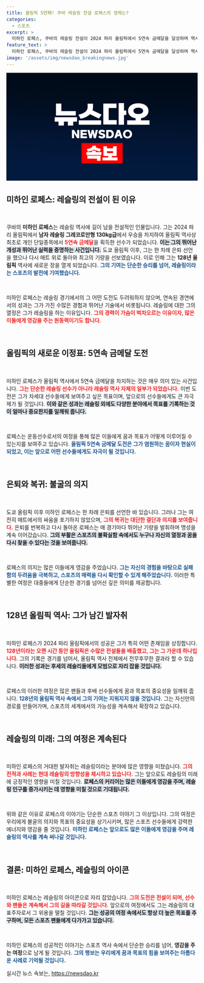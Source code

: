 ```yaml
---
title: 올림픽 5연패! 쿠바 레슬링 전설 로페스의 정체는?
categories:
  - 스포츠
excerpt: >
  미하인 로페스, 쿠바의 레슬링 전설이 2024 파리 올림픽에서 5연속 금메달을 달성하며 역사적인 기록을 세웠습니다! 128년 만의 위업, 그의 복귀 스토리가 궁금하다면 클릭하세요!
feature_text: >
  미하인 로페스, 쿠바의 레슬링 전설이 2024 파리 올림픽에서 5연속 금메달을 달성하며 역사적인 기록을 세웠습니다! 128년 만의 위업, 그의 복귀 스토리가 궁금하다면 클릭하세요!
image: '/assets/img/newsdao_breakingnews.jpg'
---
```


<p><img src="/assets/img/newsdao_breakingnews.jpg" alt="ranknews 속보" /></p>

<h2 data-ke-size="size26">미하인 로페스: 레슬링의 전설이 된 이유</h2>

<p data-ke-size="size16">&nbsp;</p>

<p>쿠바의 <strong>미하인 로페스</strong>는 레슬링 역사에 길이 남을 전설적인 인물입니다. 그는 2024 파리 올림픽에서 <strong>남자 레슬링 그레코로만형 130kg급</strong>에서 우승을 차지하여 올림픽 역사상 최초로 개인 단일종목에서 <b><span style="color: #ee2323;">5연속 금메달</span></b>을 획득한 선수가 되었습니다. <b><span style="background-color: #21538527;">이는 그의 뛰어난 개성과 뛰어난 실력을 증명하는 사건입니다.</span></b> 도쿄 올림픽 이후, 그는 한 차례 은퇴 선언을 했으나 다시 매트 위로 돌아와 최고의 기량을 선보였습니다. 이로 인해 그는 <strong>128년 올림픽</strong> 역사에 새로운 장을 열게 되었습니다. <b><span style="color: #1a5490;">그의 기여는 단순한 승리를 넘어, 레슬링이라는 스포츠의 발전에 기여했습니다.</span></b></p>

<p data-ke-size="size16">&nbsp;</p>

<p>미하인 로페스는 레슬링 경기에서의 그 어떤 도전도 두려워하지 않으며, 연속된 경연에서의 성과는 그가 가진 수많은 경험과 뛰어난 기술에서 비롯됩니다. 레슬링에 대한 그의 열정은 그가 레슬링을 하는 이유입니다. <b><span style="color: #ee2323;">그의 경력이 가슴이 벅차오르는 이유이자, 많은 이들에게 영감을 주는 원동력이기도 합니다.</span></b></p>

<p data-ke-size="size16">&nbsp;</p>

<h2 data-ke-size="size26">올림픽의 새로운 이정표: 5연속 금메달 도전</h2>

<p data-ke-size="size16">&nbsp;</p>

<p>미하인 로페스가 올림픽 역사에서 5연속 금메달을 차지하는 것은 매우 의미 있는 사건입니다. <b><span style="color: #ee2323;">그는 단순한 레슬링 선수가 아니라 레슬링 역사 자체의 일부가 되었습니다.</span></b> 이번 도전은 그가 차세대 선수들에게 보여주고 싶은 목표이며, 앞으로의 선수들에게도 큰 자극제가 될 것입니다. <b><span style="background-color: #21538527;">이와 같은 성과는 레슬링 외에도 다양한 분야에서 목표를 기록하는 것이 얼마나 중요한지를 일깨워 줍니다.</span></b></p>

<p data-ke-size="size16">&nbsp;</p>

<p>로페스는 운동선수로서의 여정을 통해 많은 이들에게 꿈과 목표가 어떻게 이루어질 수 있는지를 보여주고 있습니다. <b><span style="color: #1a5490;">올림픽 5연속 금메달 도전은 그가 염원하는 꿈이자 현실이 되었고, 이는 앞으로 어떤 선수들에게도 자극이 될 것입니다.</span></b></p>

<p data-ke-size="size16">&nbsp;</p>

<h2 data-ke-size="size26">은퇴와 복귀: 불굴의 의지</h2>

<p data-ke-size="size16">&nbsp;</p>

<p>도쿄 올림픽 이후 미하인 로페스는 한 차례 은퇴를 선언한 바 있습니다. 그러나 그는 여전히 매트에서의 싸움을 포기하지 않았으며, <b><span style="color: #ee2323;">그의 복귀는 대단한 결단과 의지를 보여줍니다.</span></b> 은퇴를 번복하고 다시 돌아온 로페스는 매 경기마다 뛰어난 기량을 발휘하며 명성을 계속 이어갔습니다. <b><span style="background-color: #21538527;">그의 부활은 스포츠의 불확실함 속에서도 누구나 자신의 열정과 꿈을 다시 찾을 수 있다는 것을 보여줍니다.</span></b></p>

<p data-ke-size="size16">&nbsp;</p>

<p>로페스의 의지는 많은 이들에게 영감을 주었습니다. <b><span style="color: #1a5490;">그는 자신의 경험을 바탕으로 실패함의 두려움을 극복하고, 스포츠의 매력을 다시 확인할 수 있게 해주었습니다.</span></b> 이러한 특별한 여정은 대중들에게 단순한 경기를 넘어선 깊은 의미를 제공합니다.</p>

<p data-ke-size="size16">&nbsp;</p>

<h2 data-ke-size="size26">128년 올림픽 역사: 그가 남긴 발자취</h2>

<p data-ke-size="size16">&nbsp;</p>

<p>미하인 로페스가 2024 파리 올림픽에서의 성공은 그가 특히 어떤 존재임을 상징합니다. <b><span style="color: #ee2323;">128년이라는 오랜 시간 동안 올림픽은 수많은 전설들을 배출했고, 그는 그 가운데 하나입니다.</span></b> 그의 기록은 경기를 넘어서, 올림픽 역사 전체에서 전무후무한 결과라 할 수 있습니다. <b><span style="background-color: #21538527;">이러한 성과는 후세의 레슬리들에게 모범으로 자리 잡을 것입니다.</span></b></p>

<p data-ke-size="size16">&nbsp;</p>

<p>로페스의 이러한 여정은 많은 팬들과 후배 선수들에게 꿈과 목표의 중요성을 일깨워 줍니다. <b><span style="color: #1a5490;">128년의 올림픽 역사 속에서 그의 기여는 지워지지 않을 것입니다.</span></b> 그는 자신만의 경로를 만들어가며, 스포츠의 세계에서의 가능성을 계속해서 확장하고 있습니다.</p>

<p data-ke-size="size16">&nbsp;</p>

<h2 data-ke-size="size26">레슬링의 미래: 그의 여정은 계속된다</h2>

<p data-ke-size="size16">&nbsp;</p>

<p>미하인 로페스의 거대한 발자취는 레슬링이라는 분야에 많은 영향을 미쳤습니다. <b><span style="color: #ee2323;">그의 전적과 사례는 현대 레슬링의 방향성을 제시하고 있습니다.</span></b> 그는 앞으로도 레슬링의 미래에 긍정적인 영향을 미칠 것입니다. <b><span style="background-color: #21538527;">로페스의 커리어는 많은 이들에게 영감을 주며, 레슬링 인구를 증가시키는 데 영향을 미칠 것으로 기대됩니다.</span></b></p>

<p data-ke-size="size16">&nbsp;</p>

<p>위와 같은 이유로 로페스의 이야기는 단순한 스포츠 이야기 그 이상입니다. 그의 여정은 우리에게 불굴의 의지와 목표의 중요성을 상기시키며, 많은 스포츠 선수들에게 강력한 에너지와 영감을 줄 것입니다. <b><span style="color: #1a5490;">미하인 로페스는 앞으로도 많은 이들에게 영감을 주며 레슬링의 역사를 계속 써나갈 것입니다.</span></b></p>

<p data-ke-size="size16">&nbsp;</p>

<h2 data-ke-size="size26">결론: 미하인 로페스, 레슬링의 아이콘</h2>

<p data-ke-size="size16">&nbsp;</p>

<p>미하인 로페스는 레슬링의 아이콘으로 자리 잡았습니다. <b><span style="color: #ee2323;">그의 도전은 전설이 되며, 선수와 팬들은 계속해서 그의 길을 따라갈 것입니다.</span></b> 앞으로의 여정에서도 그는 레슬링의 대표주자로서 그 위용을 떨칠 것입니다. <b><span style="background-color: #21538527;">그는 성공의 여정 속에서도 항상 더 높은 목표를 추구하며, 모든 스포츠 팬들에게 다가가고 있습니다.</span></b></p>

<p data-ke-size="size16">&nbsp;</p>

<p>미하인 로페스의 성공적인 이야기는 스포츠 역사 속에서 단순한 승리를 넘어, <strong>영감을 주는 여정</strong>으로 남게 될 것입니다. <b><span style="color: #1a5490;">그의 행보는 우리에게 꿈과 목표의 힘을 보여주는 아름다운 사례로 기억될 것입니다.</span></b></p>
실시간 뉴스 속보는, <a href="https://newsdao.kr" rel="dofollow">https://newsdao.kr</a>


